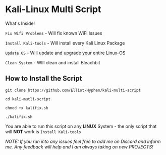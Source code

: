 <h1> Kali-Linux Multi Script </h1>

What's Inside!

`Fix Wifi Problems`  - Will fix known WiFi Issues

`Install Kali-tools` - Will install every Kali Linux Package 

`Update OS`          - Will update and upgrade your entire Linux-OS

`Clean System`       - WIll clean and install Bleachbit

<h2> How to Install the Script </h2>
  
```
git clone https://github.com/Elliot-Hyphen/kali-multi-script

cd kali-mutli-script

chmod +x kalifix.sh

./kalifix.sh
```
You are able to run this script on any **LINUX** System - the only script that will **NOT** work is ``Install Kali-tools`` 


*NOTE: If you run into any issues feel free to add me on Discord and inform me. Any feedback will help and I am always taking on new PROJECTS!*
